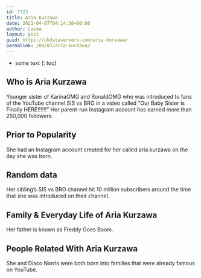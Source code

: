 ```yaml
---
id: 7723
title: Aria Kurzawa
date: 2021-04-07T04:14:30+00:00
author: Laima
layout: post
guid: https://ukdataservers.com/aria-kurzawa/
permalink: /04/07/aria-kurzawa/
---
```


* some text
{: toc}


## Who is Aria Kurzawa
                  
                  
                  
Younger sister of KarinaOMG and RonaldOMG who was introduced to fans of the YouTube channel SIS vs BRO in a video called &#8220;Our Baby Sister is Finally HERE!!!!!!&#8221; Her parent-run Instagram account has earned more than 250,000 followers. 
                  
              
            
              
            
                
                
                
## Prior to Popularity
                  
                  
                  
She had an Instagram account created for her called aria.kurzawa on the day she was born. 
                  
              
            
              
            
                
                
                
## Random data
                  
                  
                  
Her sibling&#8217;s SIS vs BRO channel hit 10 million subscribers around the time that she was introduced on their channel.
                  
              
            
              
            
                
                
                
## Family & Everyday Life of Aria Kurzawa
                  
                  
                  
Her father is known as Freddy Goes Boom.
                  
              
            
              
            
                
                
                
## People Related With Aria Kurzawa
                  
                  
                  
She and Disco Norris were both born into families that were already famous on YouTube.
                  
              
            
              
            
                
              
            
              
              
            
            
              
            
          
          
          